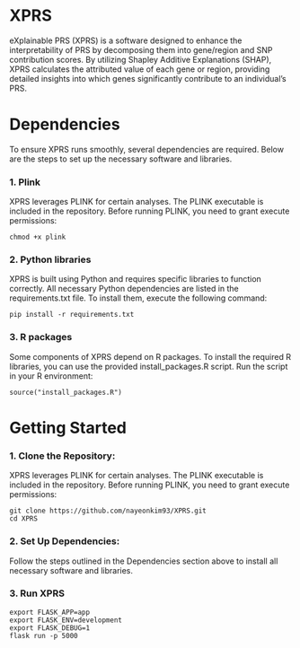 # XPRS

eXplainable PRS (XPRS) is a software designed to enhance the interpretability of PRS by decomposing them into gene/region and SNP contribution scores. 
By utilizing Shapley Additive Explanations (SHAP), XPRS calculates the attributed value of each gene or region, providing detailed insights into which genes significantly contribute to an individual’s PRS.

# Dependencies 
To ensure XPRS runs smoothly, several dependencies are required. Below are the steps to set up the necessary software and libraries.
### 1. Plink
XPRS leverages PLINK for certain analyses. The PLINK executable is included in the repository. Before running PLINK, you need to grant execute permissions:
``` 
chmod +x plink
 ``` 
### 2. Python libraries
XPRS is built using Python and requires specific libraries to function correctly. All necessary Python dependencies are listed in the requirements.txt file. To install them, execute the following command:
``` 
pip install -r requirements.txt
``` 
### 3. R packages
Some components of XPRS depend on R packages. To install the required R libraries, you can use the provided install_packages.R script. Run the script in your R environment:
``` 
source("install_packages.R")
``` 

# Getting Started

### 1. Clone the Repository:
XPRS leverages PLINK for certain analyses. The PLINK executable is included in the repository. Before running PLINK, you need to grant execute permissions:
``` 
git clone https://github.com/nayeonkim93/XPRS.git
cd XPRS
 ```

### 2. Set Up Dependencies:
Follow the steps outlined in the Dependencies section above to install all necessary software and libraries.

### 3. Run XPRS
``` 
export FLASK_APP=app
export FLASK_ENV=development
export FLASK_DEBUG=1
flask run -p 5000
 ```
